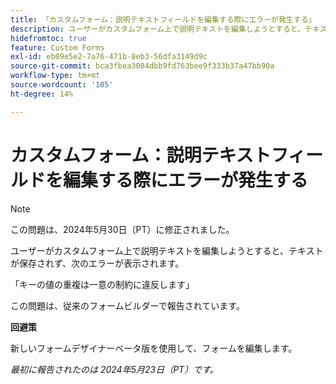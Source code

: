 ```yaml
---
title: 「カスタムフォーム：説明テキストフィールドを編集する際にエラーが発生する」
description: ユーザーがカスタムフォーム上で説明テキストを編集しようとすると、テキストが保存されず、エラーが表示されます。 回避策はあります。
hidefromtoc: true
feature: Custom Forms
exl-id: eb09e5e2-7a76-471b-8eb3-56dfa3149d9c
source-git-commit: bca3fbea3084dbb9fd763bee9f333b37a47bb90a
workflow-type: tm+mt
source-wordcount: '105'
ht-degree: 14%

---
```


# カスタムフォーム：説明テキストフィールドを編集する際にエラーが発生する

>[!NOTE]
>
>この問題は、2024年5月30日（PT）に修正されました。

ユーザーがカスタムフォーム上で説明テキストを編集しようとすると、テキストが保存されず、次のエラーが表示されます。

「キーの値の重複は一意の制約に違反します」

この問題は、従来のフォームビルダーで報告されています。

**回避策**

新しいフォームデザイナーベータ版を使用して、フォームを編集します。

_最初に報告されたのは 2024年5月23日（PT）です。_

